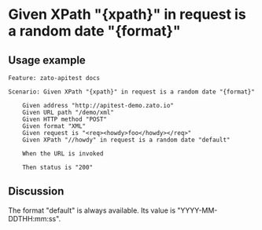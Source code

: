 
Given XPath "{xpath}" in request is a random date "{format}"
=============================================================================================================

Usage example
-------------

```
Feature: zato-apitest docs

Scenario: Given XPath "{xpath}" in request is a random date "{format}"

    Given address "http://apitest-demo.zato.io"
    Given URL path "/demo/xml"
    Given HTTP method "POST"
    Given format "XML"
    Given request is "<req><howdy>foo</howdy></req>"
    Given XPath "//howdy" in request is a random date "default"

    When the URL is invoked

    Then status is "200"
```

Discussion
----------

The format "default" is always available. Its value is "YYYY-MM-DDTHH:mm:ss".